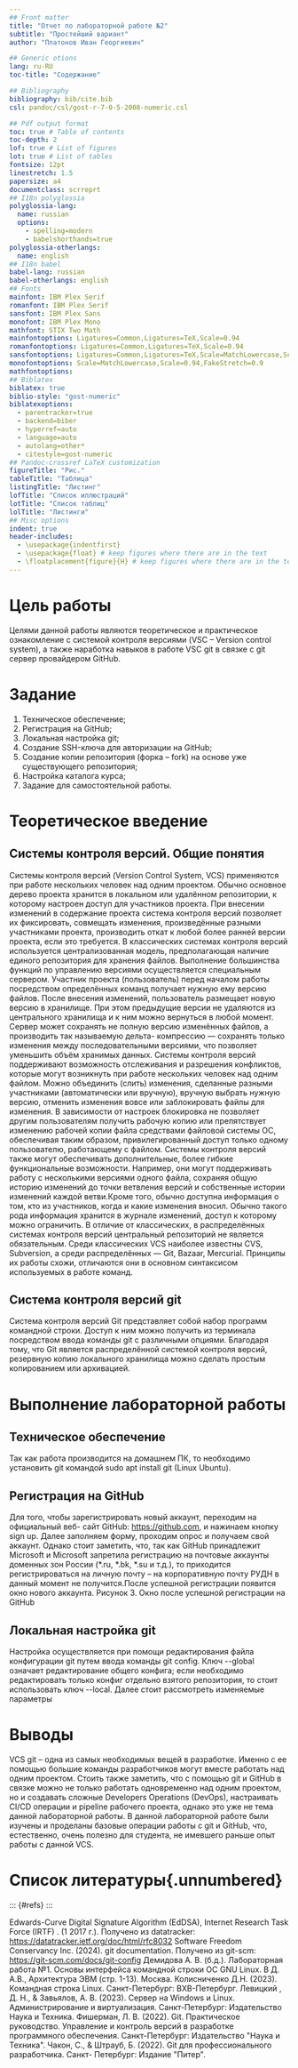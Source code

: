 ```yaml
---
## Front matter
title: "Отчет по лабораторной работе №2"
subtitle: "Простейший вариант"
author: "Платонов Иван Георгиевич"

## Generic otions
lang: ru-RU
toc-title: "Содержание"

## Bibliography
bibliography: bib/cite.bib
csl: pandoc/csl/gost-r-7-0-5-2008-numeric.csl

## Pdf output format
toc: true # Table of contents
toc-depth: 2
lof: true # List of figures
lot: true # List of tables
fontsize: 12pt
linestretch: 1.5
papersize: a4
documentclass: scrreprt
## I18n polyglossia
polyglossia-lang:
  name: russian
  options:
	- spelling=modern
	- babelshorthands=true
polyglossia-otherlangs:
  name: english
## I18n babel
babel-lang: russian
babel-otherlangs: english
## Fonts
mainfont: IBM Plex Serif
romanfont: IBM Plex Serif
sansfont: IBM Plex Sans
monofont: IBM Plex Mono
mathfont: STIX Two Math
mainfontoptions: Ligatures=Common,Ligatures=TeX,Scale=0.94
romanfontoptions: Ligatures=Common,Ligatures=TeX,Scale=0.94
sansfontoptions: Ligatures=Common,Ligatures=TeX,Scale=MatchLowercase,Scale=0.94
monofontoptions: Scale=MatchLowercase,Scale=0.94,FakeStretch=0.9
mathfontoptions:
## Biblatex
biblatex: true
biblio-style: "gost-numeric"
biblatexoptions:
  - parentracker=true
  - backend=biber
  - hyperref=auto
  - language=auto
  - autolang=other*
  - citestyle=gost-numeric
## Pandoc-crossref LaTeX customization
figureTitle: "Рис."
tableTitle: "Таблица"
listingTitle: "Листинг"
lofTitle: "Список иллюстраций"
lotTitle: "Список таблиц"
lolTitle: "Листинги"
## Misc options
indent: true
header-includes:
  - \usepackage{indentfirst}
  - \usepackage{float} # keep figures where there are in the text
  - \floatplacement{figure}{H} # keep figures where there are in the text
---
```


# Цель работы

Целями данной работы являются теоретическое и практическое ознакомление с
системой контроля версиями (VSC – Version control system), а также наработка навыков в работе VSC git в связке с git сервер провайдером GitHub.

# Задание
1. Техническое обеспечение;
2. Регистрация на GitHub;
3. Локальная настройка git;
4. Создание SSH-ключа для авторизации на GitHub;
5. Создание копии репозитория (форка – fork) на основе уже существующего репозитория;
6. Настройка каталога курса;
7. Задание для самостоятельной работы.

# Теоретическое введение

## Системы контроля версий. Общие понятия

Системы контроля версий (Version Control System, VCS) применяются при
работе нескольких человек над одним проектом. Обычно основное дерево проекта
хранится в локальном или удалённом репозитории, к которому настроен доступ для
участников проекта. При внесении изменений в содержание проекта система контроля
версий позволяет их фиксировать, совмещать изменения, произведённые разными
участниками проекта, производить откат к любой более ранней версии проекта, если это
требуется.
В классических системах контроля версий используется централизованная модель,
предполагающая наличие единого репозитория для хранения файлов. Выполнение
большинства функций по управлению версиями осуществляется специальным сервером.
Участник проекта (пользователь) перед началом работы посредством определённых
команд получает нужную ему версию файлов. После внесения изменений, пользователь
размещает новую версию в хранилище. При этом предыдущие версии не удаляются из
центрального хранилища и к ним можно вернуться в любой момент. Сервер может
сохранять не полную версию изменённых файлов, а производить так называемую дельта-
компрессию — сохранять только изменения между последовательными версиями, что
позволяет уменьшить объём хранимых данных.
Системы контроля версий поддерживают возможность отслеживания и разрешения
конфликтов, которые могут возникнуть при работе нескольких человек над одним файлом.
Можно объединить (слить) изменения, сделанные разными участниками (автоматически
или вручную), вручную выбрать нужную версию, отменить изменения вовсе или
заблокировать файлы для изменения. В зависимости от настроек блокировка не позволяет
другим пользователям получить рабочую копию или препятствует изменению рабочей
копии файла средствами файловой системы ОС, обеспечивая таким образом,
привилегированный доступ только одному пользователю, работающему с файлом.
Системы контроля версий также могут обеспечивать дополнительные, более гибкие
функциональные возможности. Например, они могут поддерживать работу с несколькими
версиями одного файла, сохраняя общую историю изменений до точки ветвления версий и
собственные истории изменений каждой ветви.Кроме того, обычно доступна информация о том, кто из участников, когда и какие
изменения вносил. Обычно такого рода информация хранится в журнале изменений,
доступ к которому можно ограничить. В отличие от классических, в распределённых
системах контроля версий центральный репозиторий не является обязательным. Среди
классических VCS наиболее известны CVS, Subversion, а среди распределённых — Git,
Bazaar, Mercurial. Принципы их работы схожи, отличаются они в основном синтаксисом
используемых в работе команд.

## Система контроля версий git

Система контроля версий Git представляет собой набор программ командной
строки. Доступ к ним можно получить из терминала посредством ввода команды git с
различными опциями.
Благодаря тому, что Git является распределённой системой контроля версий,
резервную копию локального хранилища можно сделать простым копированием или
архивацией.

# Выполнение лабораторной работы

## Техническое обеспечение

Так как работа производится на домашнем ПК, то необходимо установить git
командой sudo apt install git (Linux Ubuntu).

## Регистрация на GitHub

Для того, чтобы зарегистрировать новый аккаунт, переходим на официальный веб-
сайт GitHub: https://github.com, и нажинаем кнопку sign up. Далее заполняем форму,
проходим опрос и получаем свой аккаунт. Однако стоит заметить, что, так как GitHub
принадлежит Microsoft и Microsoft запретила регистрацию на почтовые аккаунты
доменных зон России (*.ru, *.bk, *.su и т.д.), то приходится регистрироваться на личную
почту – на корпоративную почту РУДН в данный момент не получится.После успешной регистрации появится окно нового аккаунта.
Рисунок 3. Окно после успешной регистрации на GitHub

## Локальная настройка git

Настройка осуществляется при помощи редактирования файла конфигурации git
путем ввода команды git config. Ключ --global означает редактирование общего конфига;
если необходимо редактировать только конфиг отдельно взятого репозитория, то стоит
использовать ключ --local. Далее стоит рассмотреть изменяемые параметры

# Выводы

VCS git – одна из самых необходимых вещей в разработке. Именно с ее помощью
большие команды разработчиков могут вместе работать над одним проектом. Стоить
также заметить, что с помощью git и GitHub в связке можно не только работать
одновременно над одним проектом, но и создавать сложные Developers Operations
(DevOps), настраивать CI/CD операции и pipeline рабочего проекта, однако это уже не тема
данной лабораторной работы. В данной лабораторной работе были изучены и проделаны
базовые операции работы с git и GitHub, что, естественно, очень полезно для студента, не
имевшего раньше опыт работы с данной VCS.

# Список литературы{.unnumbered}

::: {#refs}
:::

Edwards-Curve Digital Signature Algorithm (EdDSA), Internet Research Task Force (IRTF) . (1
2017 г.). Получено из datatracker: https://datatracker.ietf.org/doc/html/rfc8032
Software Freedom Conservancy Inc. (2024). git documentation. Получено из git-scm:
https://git-scm.com/docs/git-config
Демидова А. В. (б.д.). Лабораторная работа №1. Основы интерфейса командной строки
ОС GNU Linux. В Д. А.В., Архитектура ЭВМ (стр. 1-13). Москва.
Колисниченко Д.Н. (2023). Командная строка Linux. Санкт-Петербург: ВХВ-Петербург.
Левицкий , Д. Н., & Завьялов, А. В. (2023). Сервер на Windows и Linux.
Администрирование и виртуализация. Санкт-Петербург: Издательство Наука и
Техника.
Фишерман, Л. В. (2022). Git. Практическое руководство. Управление и контроль версий в
разработке программного обеспечения. Санкт-Петербург: Издательство "Наука и
Техника".
Чакон, С., & Штрауб, Б. (2022). Git для профессионального разработчика. Санкт-
Петербург: Издание "Питер".

